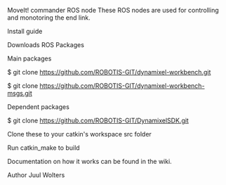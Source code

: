 MoveIt! commander ROS node
These ROS nodes are used for controlling and monotoring the end link.

Install guide

Downloads ROS Packages

Main packages

$ git clone https://github.com/ROBOTIS-GIT/dynamixel-workbench.git

$ git clone https://github.com/ROBOTIS-GIT/dynamixel-workbench-msgs.git


Dependent packages

$ git clone https://github.com/ROBOTIS-GIT/DynamixelSDK.git

Clone these to your catkin's workspace src folder

Run catkin_make to build

Documentation on how it works can be found in the wiki.

Author
Juul Wolters
